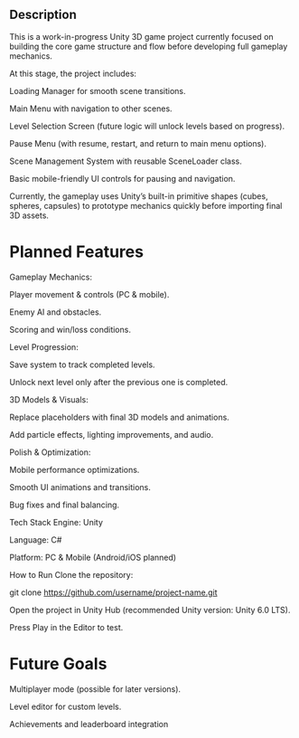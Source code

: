 ## Description

This is a work-in-progress Unity 3D game project currently focused on building the core game structure and flow before developing full gameplay mechanics.

At this stage, the project includes:

Loading Manager for smooth scene transitions.

Main Menu with navigation to other scenes.

Level Selection Screen (future logic will unlock levels based on progress).

Pause Menu (with resume, restart, and return to main menu options).

Scene Management System with reusable SceneLoader class.

Basic mobile-friendly UI controls for pausing and navigation.

Currently, the gameplay uses Unity’s built-in primitive shapes (cubes, spheres, capsules) to prototype mechanics quickly before importing final 3D assets.

# Planned Features

Gameplay Mechanics:

Player movement & controls (PC & mobile).

Enemy AI and obstacles.

Scoring and win/loss conditions.

Level Progression:

Save system to track completed levels.

Unlock next level only after the previous one is completed.

3D Models & Visuals:

Replace placeholders with final 3D models and animations.

Add particle effects, lighting improvements, and audio.

Polish & Optimization:

Mobile performance optimizations.

Smooth UI animations and transitions.

Bug fixes and final balancing.

Tech Stack
Engine: Unity

Language: C#

Platform: PC & Mobile (Android/iOS planned)

How to Run
Clone the repository:

git clone https://github.com/username/project-name.git

Open the project in Unity Hub (recommended Unity version: Unity 6.0 LTS).

Press Play in the Editor to test.

# Future Goals
Multiplayer mode (possible for later versions).

Level editor for custom levels.

Achievements and leaderboard integration
